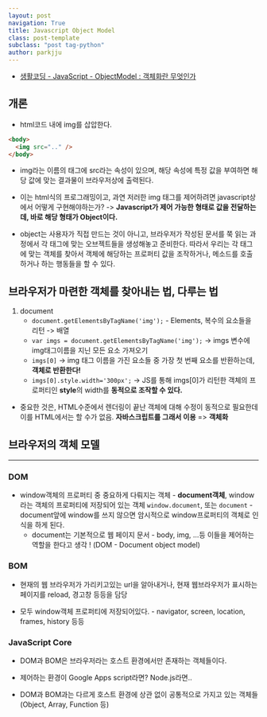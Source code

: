 ```yaml
---
layout: post
navigation: True
title: Javascript Object Model
class: post-template
subclass: "post tag-python"
author: parkjju
---
```


- [생활코딩 - JavaScript - ObjectModel : 객체화란 무엇인가](https://www.youtube.com/watch?v=Qf4q_sUdegI)

## 개론

- html코드 내에 img를 삽압한다.

```html
<body>
  <img src=".." />
</body>
```

- img라는 이름의 태그에 src라는 속성이 있으며, 해당 속성에 특정 값을 부여하면 해당 값에 맞는 결과물이 브라우저상에 출력된다.</br>

- 이는 html식의 프로그래밍이고, 과연 저러한 img 태그를 제어하려면 javascript상에서 어떻게 구현해야하는가? -> **Javascript가 제어 가능한 형태로 값을 전달하는데, 바로 해당 형태가 Object이다.**

- object는 사용자가 직접 만드는 것이 아니고, 브라우저가 작성된 문서를 쭉 읽는 과정에서 각 태그에 맞는 오브젝트들을 생성해놓고 준비한다. 따라서 우리는 각 태그에 맞는 객체를 찾아서 객체에 해당하는 프로퍼티 값을 조작하거나, 메소드를 호출하거나 하는 행동들을 할 수 있다.

## 브라우저가 마련한 객체를 찾아내는 법, 다루는 법

1. document
   - `document.getElementsByTagName('img');` - Elements, 복수의 요소들을 리턴 -> 배열
   - `var imgs = document.getElementsByTagName('img');` -> imgs 변수에 img태그이름을 지닌 모든 요소 가져오기
   - `imgs[0]` -> img 태그 이름을 가진 요소들 중 가장 첫 번째 요소를 반환하는데, **객체로 반환한다!**
   - `imgs[0].style.width='300px';` -> JS를 통해 imgs\[0\]가 리턴한 객체의 프로퍼티인 **style**의 width를 **동적으로 조작할 수 있다.**

- 중요한 것은, HTML수준에서 렌더링이 끝난 객체에 대해 수정이 동적으로 필요한데 이를 HTML에서는 할 수가 없음. **자바스크립트를 그래서 이용** => **객체화**

## 브라우저의 객체 모델

---

### DOM

- window객체의 프로퍼티 중 중요하게 다뤄지는 객체 - **document객체**, window라는 객체의 프로퍼티에 저장되어 있는 객체 `window.document`, 또는 `document` - document앞에 window를 쓰지 않으면 암시적으로 window프로퍼티의 객체로 인식을 하게 된다.
  - document는 기본적으로 웹 페이지 문서 - body, img, ...등 이들을 제어하는 역할을 한다고 생각 ! (DOM - Document object model)

### BOM

- 현재의 웹 브라우저가 가리키고있는 url을 알아내거나, 현재 웹브라우저가 표시하는 페이지를 reload, 경고창 등등을 담당

- 모두 window객체 프로퍼티에 저장되어있다. - navigator, screen, location, frames, history 등등

### JavaScript Core

- DOM과 BOM은 브라우저라는 호스트 환경에서만 존재하는 객체들이다.
- 제어하는 환경이 Google Apps script라면? Node.js라면..

- DOM과 BOM과는 다르게 호스트 환경에 상관 없이 공통적으로 가지고 있는 객체들 (Object, Array, Function 등)
